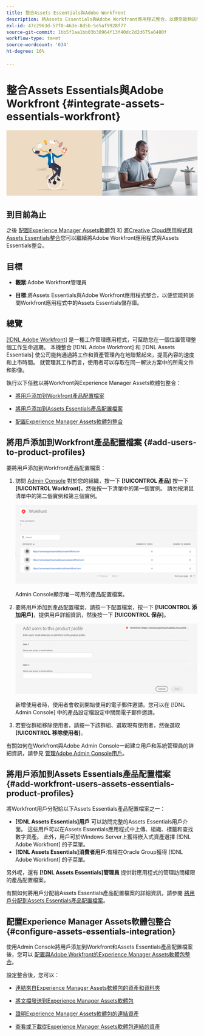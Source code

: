 ```yaml
---
title: 整合Assets Essentials與Adobe Workfront
description: 將Assets Essentials與Adobe Workfront應用程式整合，以便您能夠訪問Workfront應用程式中的Assets Essentials儲存庫。
exl-id: 47c2963d-57f0-463e-8d5b-5e5af9928f77
source-git-commit: 1bb5f1aa1bb03b38964f13f40dc2d2d675a0480f
workflow-type: tm+mt
source-wordcount: '634'
ht-degree: 16%

---
```


# 整合Assets Essentials與Adobe Workfront {#integrate-assets-essentials-workfront}

![切換深色和淺色主題的偏好設定](assets/cce-workfront.png)

## 到目前為止

之後 [配置Experience Manager Assets軟體包](adminster-aem-assets-essentials.md) 和 [將Creative Cloud應用程式與Assets Essentials整合](integrate-assets-essentials-creative-cloud.md)您可以繼續將Adobe Workfront應用程式與Assets Essentials整合。

## 目標

* **觀眾**:Adobe Workfront管理員

* **目標**:將Assets Essentials與Adobe Workfront應用程式整合，以便您能夠訪問Workfront應用程式中的Assets Essentials儲存庫。

## 總覽

[[!DNL Adobe Workfront]](https://www.workfront.com/) 是一種工作管理應用程式，可幫助您在一個位置管理整個工作生命週期。 本機整合 [!DNL Adobe Workfront] 和 [!DNL Assets Essentials] 使公司能夠通過將工作和資產管理內在地聯繫起來，提高內容的速度和上市時間。 就管理其工作而言，使用者可以存取在同一解決方案中的所需文件和影像。

執行以下任務以將Workfront與Experience Manager Assets軟體包整合：

* [將用戶添加到Workfront產品配置檔案](#add-users-to-product-profiles)

* [將用戶添加到Assets Essentials產品配置檔案](#add-workfront-users-assets-essentials-product-profiles)

* [配置Experience Manager Assets軟體包整合](#configure-assets-essentials-integration)

## 將用戶添加到Workfront產品配置檔案 {#add-users-to-product-profiles}

要將用戶添加到Workfront產品配置檔案：

1. 訪問 [Admin Console](https://adminconsole.adobe.com) 對於您的組織，按一下 **[!UICONTROL 產品]** 按一下 **[!UICONTROL Workfront]**，然後按一下清單中的第一個實例。 請勿按滑鼠清單中的第二個實例和第三個實例。

   ![Admin Console 管理員設定檔](assets/workfront-instances.png)

   Admin Console顯示唯一可用的產品配置檔案。

1. 要將用戶添加到產品配置檔案，請按一下配置檔案，按一下 **[!UICONTROL 添加用戶]**，提供用戶詳細資訊，然後按一下 **[!UICONTROL 保存]**。

   ![新增使用者管理員設定檔](assets/add-users-workfront.png)

   新增使用者時，使用者會收到開始使用的電子郵件邀請。您可以在 [!DNL Admin Console] 中的產品設定檔設定中關閉電子郵件邀請。

1. 若要從群組移除使用者，請按一下該群組、選取現有使用者，然後選取&#x200B;**[!UICONTROL 移除使用者]**。

有關如何在Workfront與Adobe Admin Console一起建立用戶和系統管理員的詳細資訊，請參見 [管理Adobe Admin Console用戶](https://one.workfront.com/s/document-item?bundleId=the-new-workfront-experience&amp;topicId=Content%2FAdministration_and_Setup%2FAdd_users%2FCreate_and_manage_users%2Fadmin-console.htm&amp;_LANG=enus)。

## 將用戶添加到Assets Essentials產品配置檔案 {#add-workfront-users-assets-essentials-product-profiles}

將Workfront用戶分配給以下Assets Essentials產品配置檔案之一：

* **[!DNL Assets Essentials]用戶** 可以訪問完整的Assets Essentials用戶介面。 這些用戶可以在Assets Essentials應用程式中上傳、組織、標籤和查找數字資產。 此外，用戶可於Windows Server上獲得嵌入式資產選擇 [!DNL Adobe Workfront] 的子菜單。
* **[!DNL Assets Essentials]消費者用戶**:有權在Oracle Group獲得 [!DNL Adobe Workfront] 的子菜單。

另外呢，還有 **[!DNL Assets Essentials]管理員** 提供對應用程式的管理訪問權限的產品配置檔案。

有關如何將用戶分配給Assets Essentials產品配置檔案的詳細資訊，請參閱 [將用戶分配到Assets Essentials產品配置檔案](adminster-aem-assets-essentials.md#add-users-to-product-profiles)。

## 配置Experience Manager Assets軟體包整合 {#configure-assets-essentials-integration}

使用Admin Console將用戶添加到Workfront和Assets Essentials產品配置檔案後，您可以 [配置與Adobe Workfront的Experience Manager Assets軟體包整合](https://one.workfront.com/s/document-item?bundleId=the-new-workfront-experience&amp;topicId=Content%2FDocuments%2FAdobe_Workfront_for_Experience_Manager_Assets_Essentials%2F_workfront-for-aem-asset-essentials.htm)。

設定整合後，您可以：

* [連結來自Experience Manager Assets軟體包的資產和資料夾](https://one.workfront.com/s/document-item?bundleId=the-new-workfront-experience&amp;topicId=Content%2FDocuments%2FAdobe_Workfront_for_Experience_Manager_Assets_Essentials%2Flink-to-aem.htm&amp;_LANG=enus)

* [將文檔發送到Experience Manager Assets軟體包](https://one.workfront.com/s/document-item?bundleId=the-new-workfront-experience&amp;topicId=Content%2FDocuments%2FAdobe_Workfront_for_Experience_Manager_Assets_Essentials%2Fsend-to-aem.htm&amp;_LANG=enus)

* [證明Experience Manager Assets軟體包的連結資產](https://one.workfront.com/s/document-item?bundleId=the-new-workfront-experience&amp;topicId=Content%2FDocuments%2FAdobe_Workfront_for_Experience_Manager_Assets_Essentials%2Fproof-linked-asset-aem.htm)

* [查看或下載從Experience Manager Assets軟體包連結的資產](https://one.workfront.com/s/document-item?bundleId=the-new-workfront-experience&amp;topicId=Content%2FDocuments%2FAdobe_Workfront_for_Experience_Manager_Assets_Essentials%2Fview-download-asset.htm)
